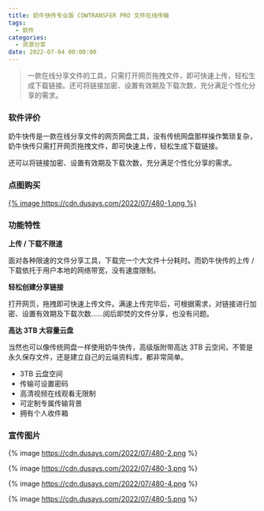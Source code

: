 ```yaml
---
title: 奶牛快传专业版 COWTRANSFER PRO 文件在线传输
tags:
  - 软件
categories:
  - 资源分享
date: 2022-07-04 00:00:00
---
```


> 一款在线分享文件的工具，只需打开网页拖拽文件，即可快速上传，轻松生成下载链接。还可将链接加密、设置有效期及下载次数，充分满足个性化分享的需求。

<!-- more -->

### 软件评价

奶牛快传是一款在线分享文件的网页网盘工具，没有传统网盘那样操作繁琐复杂，奶牛快传只需打开网页拖拽文件，即可快速上传，轻松生成下载链接。

还可以将链接加密、设置有效期及下载次数，充分满足个性化分享的需求。

### 点图购买

[{% image https://cdn.dusays.com/2022/07/480-1.png %}](https://r-g.io/aLPWZn)

### 功能特性

**上传 / 下载不限速**

面对各种限速的文件分享工具，下载完一个大文件十分耗时。而奶牛快传的上传 / 下载依托于用户本地的网络带宽，没有速度限制。

**轻松创建分享链接**

打开网页，拖拽即可快速上传文件。满速上传完毕后，可根据需求，对链接进行加密、设置有效期及下载次数……阅后即焚的文件分享，也没有问题。

**高达 3TB 大容量云盘**

当然也可以像传统网盘一样使用奶牛快传，高级版附带高达 3TB 云空间，不管是永久保存文件，还是建立自己的云端资料库，都非常简单。

* 3TB 云盘空间
* 传输可设置密码
* 高清视频在线观看无限制
* 可定制专属传输背景
* 拥有个人收件箱

### 宣传图片

{% image https://cdn.dusays.com/2022/07/480-2.png %}

{% image https://cdn.dusays.com/2022/07/480-3.png %}

{% image https://cdn.dusays.com/2022/07/480-4.png %}

{% image https://cdn.dusays.com/2022/07/480-5.png %}